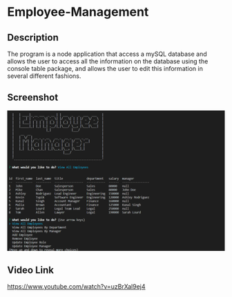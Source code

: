 # Employee-Management

## Description  
The program is a node application that access a mySQL database and allows the user to access all the information on the database using the console table package, and allows the user to edit this information in several different fashions. 

## Screenshot  
![note](./assets/Screenshot.png)

## Video Link  
https://www.youtube.com/watch?v=uzBrXal9ej4